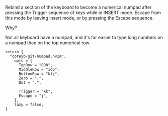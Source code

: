 Rebind a section of the keyboard to become a numerical numpad after pressing the Trigger sequence of keys while in INSERT mode.  Escape from this mode by leaving insert mode, or by pressing the Escape sequence.

Why?

Not all keyboard have a numpad, and it's far easier to type long numbers on a numpad than on the top numerical row.

```
return {
  "coreyb-git/numpad.nvim",
	opts = {
	  TopRow = "890",
	  MiddleRow = "iop",
	  BottomRow = "kl;",
	  Zero = ",",
	  Dot = ".",

	  Trigger = "kk",
	  Escape = "j",
	},
	lazy = false,
}
```
